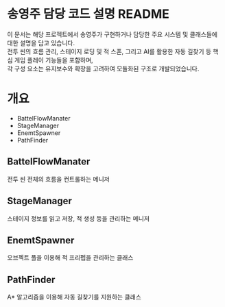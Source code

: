 # 송영주 담당 코드 설명 README

이 문서는 해당 프로젝트에서 송영주가 구현하거나 담당한 주요 시스템 및 클래스들에 대한 설명을 담고 있습니다.  
전투 씬의 흐름 관리, 스테이지 로딩 및 적 스폰, 그리고 AI를 활용한 자동 길찾기 등 핵심 게임 플레이 기능들을 포함하며,  
각 구성 요소는 유지보수와 확장을 고려하여 모듈화된 구조로 개발되었습니다.


# 개요

 - BattelFlowManater
 - StageManager
 - EnemtSpawner
 - PathFinder
 
## BattelFlowManater

전투 씬 전체의 흐름을 컨트롤하는 메니저

## StageManager

스테이지 정보를 읽고 저장, 적 생성 등을 관리하는 메니저

## EnemtSpawner

오브젝트 풀을 이용해 적 프리펩을 관리하는 클래스

## PathFinder

A* 알고리즘을 이용해 자동 길찾기를 지원하는 클래스
